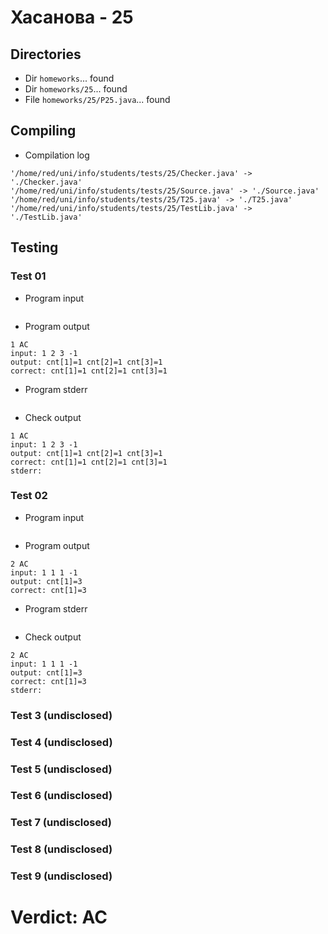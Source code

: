 # Хасанова - 25
## Directories
- Dir `homeworks`... found
- Dir `homeworks/25`... found
- File `homeworks/25/P25.java`... found
## Compiling
- Compilation log
```
'/home/red/uni/info/students/tests/25/Checker.java' -> './Checker.java'
'/home/red/uni/info/students/tests/25/Source.java' -> './Source.java'
'/home/red/uni/info/students/tests/25/T25.java' -> './T25.java'
'/home/red/uni/info/students/tests/25/TestLib.java' -> './TestLib.java'

```
## Testing
### Test 01
- Program input
```

```
- Program output
```
1 AC
input: 1 2 3 -1
output: cnt[1]=1 cnt[2]=1 cnt[3]=1 
correct: cnt[1]=1 cnt[2]=1 cnt[3]=1 

```
- Program stderr
```

```
- Check output
```
1 AC
input: 1 2 3 -1
output: cnt[1]=1 cnt[2]=1 cnt[3]=1 
correct: cnt[1]=1 cnt[2]=1 cnt[3]=1 
stderr:

```
### Test 02
- Program input
```

```
- Program output
```
2 AC
input: 1 1 1 -1
output: cnt[1]=3 
correct: cnt[1]=3 

```
- Program stderr
```

```
- Check output
```
2 AC
input: 1 1 1 -1
output: cnt[1]=3 
correct: cnt[1]=3 
stderr:

```
### Test 3 (undisclosed)
### Test 4 (undisclosed)
### Test 5 (undisclosed)
### Test 6 (undisclosed)
### Test 7 (undisclosed)
### Test 8 (undisclosed)
### Test 9 (undisclosed)
# Verdict: AC
